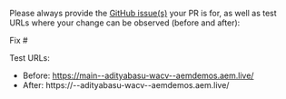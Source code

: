 Please always provide the [GitHub issue(s)](../issues) your PR is for, as well as test URLs where your change can be observed (before and after):

Fix #<gh-issue-id>

Test URLs:
- Before: https://main--adityabasu-wacv--aemdemos.aem.live/
- After: https://<branch>--adityabasu-wacv--aemdemos.aem.live/
